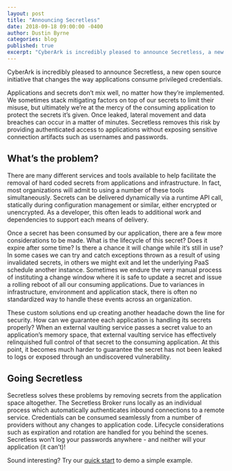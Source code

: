 ```yaml
---
layout: post
title: "Announcing Secretless"
date: 2018-09-18 09:00:00 -0400
author: Dustin Byrne
categories: blog
published: true
excerpt: "CyberArk is incredibly pleased to announce Secretless, a new open source project that changes the way applications consume privileged credentials."
---
```


CyberArk is incredibly pleased to announce Secretless, a new open source initiative that changes the way applications consume privileged credentials. 

Applications and secrets don’t mix well, no matter how they’re implemented. We sometimes stack mitigating factors on top of our secrets to limit their misuse, but ultimately we’re at the mercy of the consuming application to protect the secrets it’s given. Once leaked, lateral movement and data breaches can occur in a matter of minutes. Secretless removes this risk by providing authenticated access to applications without exposing sensitive connection artifacts such as usernames and passwords.

## What’s the problem?
There are many different services and tools available to help facilitate the removal of hard coded secrets from applications and infrastructure. In fact, most organizations will admit to using a number of these tools simultaneously. Secrets can be delivered dynamically via a runtime API call, statically during configuration management or similar, either encrypted or unencrypted. As a developer, this often leads to additional work and dependencies to support each means of delivery.

Once a secret has been consumed by our application, there are a few more considerations to be made. What is the lifecycle of this secret? Does it expire after some time? Is there a chance it will change while it’s still in use? In some cases we can try and catch exceptions thrown as a result of using invalidated secrets, in others we might exit and let the underlying PaaS schedule another instance. Sometimes we endure the very manual process of instituting a change window where it is safe to update a secret and issue a rolling reboot of all our consuming applications. Due to variances in infrastructure, environment and application stack, there is often no standardized way to handle these events across an organization.

These custom solutions end up creating another headache down the line for security. How can we guarantee each application is handling its secrets properly? When an external vaulting service passes a secret value to an application’s memory space, that external vaulting service has effectively relinquished full control of that secret to the consuming application. At this point, it becomes much harder to guarantee the secret has not been leaked to logs or exposed through an undiscovered vulnerability.

## Going Secretless
Secretless solves these problems by removing secrets from the application space altogether. The Secretless Broker runs locally as an individual process which automatically authenticates inbound connections to a remote service. Credentials can be consumed seamlessly from a number of providers without any changes to application code. Lifecycle considerations such as expiration and rotation are handled for you behind the scenes. Secretless won’t log your passwords anywhere - and neither will your application (it can’t)!


Sound interesting? Try our [quick start](/docs/get_started/quick_start.html) to demo a simple example.



